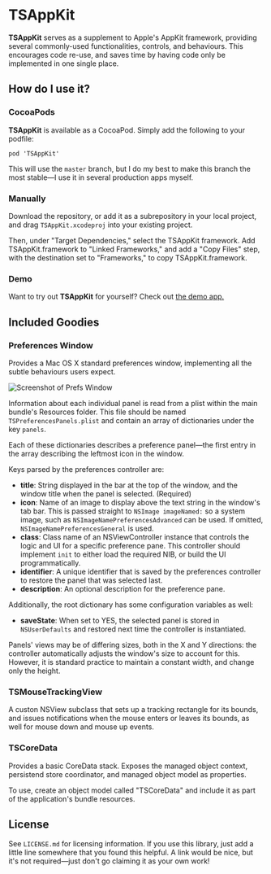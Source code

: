 # TSAppKit
**TSAppKit** serves as a supplement to Apple's AppKit framework, providing several commonly-used functionalities, controls, and behaviours. This encourages code re-use, and saves time by having code only be implemented in one single place.

## How do I use it?
### CocoaPods
**TSAppKit** is available as a CocoaPod. Simply add the following to your podfile:

	pod 'TSAppKit'
	
This will use the `master` branch, but I do my best to make this branch the most stable—I use it in several production apps myself.

### Manually
Download the repository, or add it as a subrepository in your local project, and drag `TSAppKit.xcodeproj` into your existing project.

Then, under "Target Dependencies," select the TSAppKit framework. Add TSAppKit.framework to "Linked Frameworks," and add a "Copy Files" step, with the destination set to "Frameworks," to copy TSAppKit.framework.

### Demo
Want to try out **TSAppKit** for yourself? Check out [the demo app.](https://github.com/tristanseifert/TSAppKitDemo)

## Included Goodies
### Preferences Window
Provides a Mac OS X standard preferences window, implementing all the subtle behaviours users expect.

![Screenshot of Prefs Window](https://cloud.githubusercontent.com/assets/644002/5155438/983e4eb6-724e-11e4-9c6d-40058a031f01.png)

Information about each individual panel is read from a plist within the main bundle's Resources folder. This file should be named `TSPreferencesPanels.plist` and contain an array of dictionaries under the key `panels`. 

Each of these dictionaries describes a preference panel—the first entry in the array describing the leftmost icon in the window.

Keys parsed by the preferences controller are:

* **title**: String displayed in the bar at the top of the window, and the window title when the panel is selected. (Required)
* **icon**: Name of an image to display above the text string in the window's tab bar. This is passed straight to `NSImage imageNamed:` so a system image, such as `NSImageNamePreferencesAdvanced` can be used. If omitted, `NSImageNamePreferencesGeneral` is used.
* **class**: Class name of an NSViewController instance that controls the logic and UI for a specific preference pane. This controller should implement `init` to either load the required NIB, or build the UI programmatically.
* **identifier**: A unique identifier that is saved by the preferences controller to restore the panel that was selected last.
* **description**: An optional description for the preference pane.

Additionally, the root dictionary has some configuration variables as well:

* **saveState**: When set to YES, the selected panel is stored in `NSUserDefaults` and restored next time the controller is instantiated.

Panels' views may be of differing sizes, both in the X and Y directions: the controller automatically adjusts the window's size to account for this. However, it is standard practice to maintain a constant width, and change only the height.

### TSMouseTrackingView
A custon NSView subclass that sets up a tracking rectangle for its bounds, and issues notifications when the mouse enters or leaves its bounds, as well for mouse down and mouse up events.

### TSCoreData
Provides a basic CoreData stack. Exposes the managed object context, persistend store coordinator, and managed object model as properties.

To use, create an object model called "TSCoreData" and include it as part of the application's bundle resources.

## License
See `LICENSE.md` for licensing information. If you use this library, just add a little line somewhere that you found this helpful. A link would be nice, but it's not required—just don't go claiming it as your own work!
